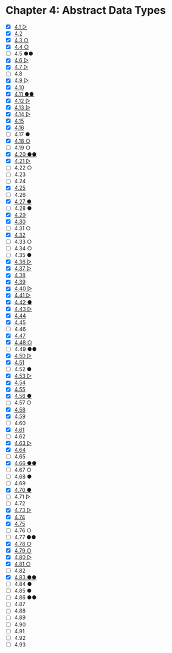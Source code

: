 # Chapter 4: Abstract Data Types

- [x] [4.1 ▷](./ex.4.1.cpp)
- [x] [4.2](./ex.4.2.cpp)
- [x] [4.3 ○](./ex.4.3.cpp)
- [x] [4.4 ○](./ex.4.4.cpp)
- [ ] 4.5 ●●
- [x] [4.6 ▷](./ex.4.6.cpp)
- [x] [4.7 ▷](./ex.4.7.cpp)
- [ ] 4.8
- [x] [4.9 ▷](./ex.4.9.md)
- [x] [4.10](./ex.4.10.md)
- [x] [4.11 ●●](./ex.4.11.cpp)
- [x] [4.12 ▷](./ex.4.12.md)
- [x] [4.13 ▷](./ex.4.13.md)
- [x] [4.14 ▷](./ex.4.14.cpp)
- [x] [4.15](./ex.4.15.cpp)
- [x] [4.16](./ex.4.16.md)
- [ ] 4.17 ●
- [x] [4.18 ○](./ex.4.18.cpp)
- [ ] 4.19 ○
- [x] [4.20 ●●](./ex.4.20.cpp)
- [x] [4.21 ▷](./ex.4.21.md)
- [ ] 4.22 ○
- [ ] 4.23
- [ ] 4.24
- [x] [4.25](./ex.4.25.cpp)
- [ ] 4.26
- [x] [4.27 ●](./ex.4.27.cpp)
- [ ] 4.28 ●
- [x] [4.29](./ex.4.29.h)
- [x] [4.30](./ex.4.30.h)
- [ ] 4.31 ○
- [x] [4.32](./ex.4.32.h)
- [ ] 4.33 ○
- [ ] 4.34 ○
- [ ] 4.35 ●
- [x] [4.36 ▷](./ex.4.36.md)
- [x] [4.37 ▷](./ex.4.37.md)
- [x] [4.38](./ex.4.38.cpp)
- [x] [4.39](./ex.4.39.cpp)
- [x] [4.40 ▷](./ex.4.40.md)
- [x] [4.41 ▷](./ex.4.41.md)
- [x] [4.42 ●](./ex.4.42.cpp)
- [x] [4.43 ▷](./ex.4.43.h)
- [x] [4.44](./ex.4.44.cpp)
- [x] [4.45](./ex.4.45.cpp)
- [ ] 4.46
- [x] [4.47](./ex.4.47.cpp)
- [x] [4.48 ○](./ex.4.48.cpp)
- [ ] 4.49 ●●
- [x] [4.50 ▷](./ex.4.50.cpp)
- [x] [4.51](./ex.4.51.cpp)
- [ ] 4.52 ●
- [x] [4.53 ▷](./ex.4.53.md)
- [x] [4.54](./ex.4.54.cpp)
- [x] [4.55](./ex.4.55.cpp)
- [x] [4.56 ●](./ex.4.56.cpp)
- [ ] 4.57 ○
- [x] [4.58](./ex.4.58.cpp)
- [x] [4.59](./ex.4.59.cpp)
- [ ] 4.60
- [x] [4.61](./ex.4.61.cpp)
- [ ] 4.62
- [x] [4.63 ▷](./ex.4.63.cpp)
- [x] [4.64](./ex.4.64.cpp)
- [ ] 4.65
- [x] [4.66 ●●](./ex.4.66.md)
- [ ] 4.67 ○
- [ ] 4.68 ●
- [ ] 4.69
- [x] [4.70 ●](./ex.4.70.cpp)
- [ ] 4.71 ▷
- [ ] 4.72
- [x] [4.73 ▷](./ex.4.73.h)
- [x] [4.74](./ex.4.74.cpp)
- [x] [4.75](./ex.4.75.cpp)
- [ ] 4.76 ○
- [ ] 4.77 ●●
- [x] [4.78 ○](./ex.4.78.cpp)
- [x] [4.79 ○](./ex.4.79.cpp)
- [x] [4.80 ▷](./ex.4.80.cpp)
- [x] [4.81 ○](./ex.4.81.cpp)
- [ ] 4.82
- [x] [4.83 ●●](./ex.4.83.cpp)
- [ ] 4.84 ●
- [ ] 4.85 ●
- [ ] 4.86 ●●
- [ ] 4.87
- [ ] 4.88
- [ ] 4.89
- [ ] 4.90
- [ ] 4.91
- [ ] 4.92
- [ ] 4.93
